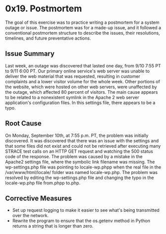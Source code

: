 # 0x19. Postmortem
The goal of this exercise was to practice writing a postmortem for a system outage or issue. The postmortem was for a made-up issue, and it followed a conventional postmortem structure to describe the issues, their resolutions, timelines, and future preventative actions.

## Issue Summary
Last week, an outage was discovered that lasted one day, from 9/10 7:55 PT to 9/11 6:00 PT. Our primary online service's web server was unable to deliver the web material that was requested, resulting in customer complaints and a lower visitor volume for the whole week. Other portions of the website, which were hosted on other web servers, were unaffected by the outage, which affected 80 percent of visitors. The main cause appears to be related to a nonexistent symlink in the Apache 2 web server application's configuration files. In this settings file, there appears to be a typo.

## Root Cause
On Monday, September 10th, at 7:55 p.m. PT, the problem was initially discovered. It was discovered that there was an issue with the settings and that some files did not exist and could not be retrieved after executing many STRACE test calls on an HTTP GET request and watching the 500 status code of the response. The problem was caused by a mistake in the Apache2 settings file, where the symbolic link filename was missing. The wp-settings.php file was pointing to locale-wp.phpp when the real file in the /var/www/html/locale/ folder was named locale-wp.php. The problem was resolved by editing the wp-settings.php file and changing the typo in the locale-wp.php file from.phpp to.php.

## Corrective Measures
- Set up request logging to make it easier to see what's being transmitted over the network.
- Rewrite the program to ensure that the os.getenv method in Python returns a string that is longer than zero.
